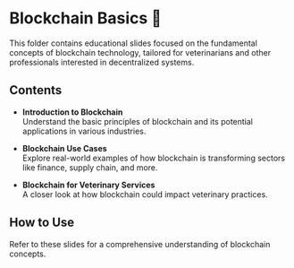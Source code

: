# Blockchain Basics 🧩

This folder contains educational slides focused on the fundamental concepts of blockchain technology, tailored for veterinarians and other professionals interested in decentralized systems.

## Contents

- **Introduction to Blockchain**  
  Understand the basic principles of blockchain and its potential applications in various industries.

- **Blockchain Use Cases**  
  Explore real-world examples of how blockchain is transforming sectors like finance, supply chain, and more.

- **Blockchain for Veterinary Services**  
  A closer look at how blockchain could impact veterinary practices.

## How to Use

Refer to these slides for a comprehensive understanding of blockchain concepts.
